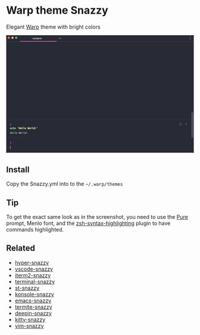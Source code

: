 # Warp theme Snazzy

Elegant [Warp](https://warp.dev/) theme with bright colors

![Preview](./screenshot.jpg)

## Install

Copy the Snazzy.yml into to the `~/.warp/themes`

## Tip

To get the exact same look as in the screenshot, you need to use the [Pure](https://github.com/sindresorhus/pure) prompt, Menlo font, and the [zsh-syntax-highlighting](https://github.com/zsh-users/zsh-syntax-highlighting) plugin to have commands highlighted.

## Related

- [hyper-snazzy](https://github.com/sindresorhus/hyper-snazzy)
- [vscode-snazzy](https://github.com/Tyriar/vscode-snazzy)
- [iterm2-snazzy](https://github.com/sindresorhus/iterm2-snazzy)
- [terminal-snazzy](https://github.com/sindresorhus/terminal-snazzy)
- [st-snazzy](https://github.com/Dko1905/st-snazzy)
- [konsole-snazzy](https://github.com/miedzinski/konsole-snazzy)
- [emacs-snazzy](https://github.com/weijiangan/emacs-snazzy)
- [termite-snazzy](https://github.com/kbobrowski/termite-snazzy)
- [deepin-snazzy](https://github.com/xxczaki/deepin-snazzy)
- [kitty-snazzy](https://github.com/connorholyday/kitty-snazzy)
- [vim-snazzy](https://github.com/connorholyday/vim-snazzy)
